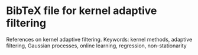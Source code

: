 # BibTeX file for kernel adaptive filtering

References on kernel adaptive filtering.
Keywords: kernel methods, adaptive filtering, Gaussian processes, online learning, regression, non-stationarity
